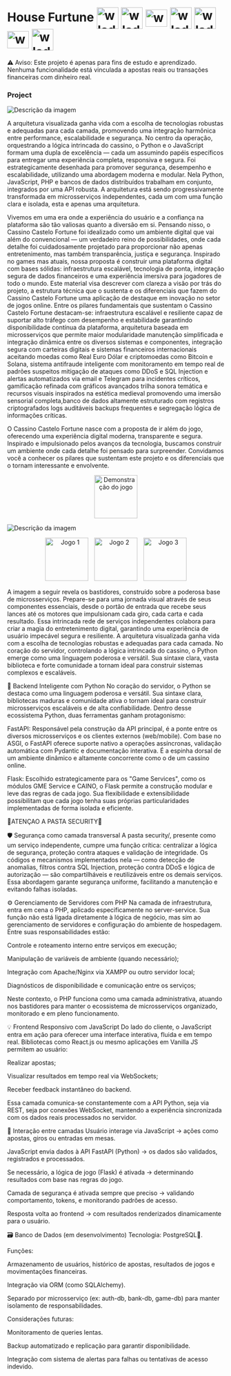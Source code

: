 # House Furtune <img align="center" alt="wlady-java" height="50" width="50" src="https://cdn.jsdelivr.net/gh/devicons/devicon@latest/icons/python/python-original-wordmark.svg"/> <img align="center" alt="wlady-java" height="50" width="50" src="https://cdn.jsdelivr.net/gh/devicons/devicon@latest/icons/php/php-original.svg"/> <img align="center" alt="wlady-java" height="40" width="50" src="https://cdn.jsdelivr.net/gh/devicons/devicon@latest/icons/javascript/javascript-original.svg"/> <img align="center" alt="wlady-java" height="50" width="50" src="https://cdn.jsdelivr.net/gh/devicons/devicon@latest/icons/html5/html5-original-wordmark.svg"/> <img align="center" alt="wlady-java" height="50" width="50" src="https://cdn.jsdelivr.net/gh/devicons/devicon@latest/icons/css3/css3-original-wordmark.svg" /> <img align="center" alt="wlady-java" height="40" width="50" src="https://cdn.jsdelivr.net/gh/devicons/devicon@latest/icons/fastapi/fastapi-original.svg" /> <img align="center" alt="wlady-java" height="50" width="50" src="https://cdn.jsdelivr.net/gh/devicons/devicon@latest/icons/flask/flask-original.svg" />

⚠️ Aviso: Este projeto é apenas para fins de estudo e aprendizado. Nenhuma funcionalidade está vinculada a apostas reais ou transações financeiras com dinheiro real.

### Project 

![Descrição da imagem](./fundo.png)


A arquitetura visualizada ganha vida com a escolha de tecnologias robustas e adequadas para cada camada, promovendo uma integração harmônica entre performance, escalabilidade e segurança. No centro da operação, orquestrando a lógica intrincada do cassino, o Python e o JavaScript formam uma dupla de excelência — cada um assumindo papéis específicos para entregar uma experiência completa, responsiva e segura. Foi estrategicamente desenhada para promover segurança, desempenho e escalabilidade, utilizando uma abordagem moderna e modular. Nela Python, JavaScript, PHP e bancos de dados distribuídos trabalham em conjunto, integrados por uma API robusta. A arquitetura está sendo progressivamente transformada em microsserviços independentes, cada um com uma função clara e isolada, esta e apenas uma arquitetura.

Vivemos em uma era onde a experiência do usuário e a confiança na plataforma são tão valiosas quanto a diversão em si. Pensando nisso, o Cassino Castelo Fortune foi idealizado como um ambiente digital que vai além do convencional — um verdadeiro reino de possibilidades, onde cada detalhe foi cuidadosamente projetado para proporcionar não apenas entretenimento, mas também transparência, justiça e segurança.
Inspirado no games mas atuais, nossa proposta é construir uma plataforma digital com bases sólidas: infraestrutura escalável, tecnologia de ponta, integração segura de dados financeiros e uma experiência imersiva para jogadores de todo o mundo.
Este material visa descrever com clareza a visão por trás do projeto, a estrutura técnica que o sustenta e os diferenciais que fazem do Cassino Castelo Fortune uma aplicação de destaque em inovação no setor de jogos online.
Entre os pilares fundamentais que sustentam o Cassino Castelo Fortune destacam-se: infraestrutura escalável e resiliente capaz de suportar alto tráfego com desempenho e estabilidade garantindo disponibilidade contínua da plataforma, arquitetura baseada em microsserviços que permite maior modularidade manutenção simplificada e integração dinâmica entre os diversos sistemas e componentes, integração segura com carteiras digitais e sistemas financeiros internacionais aceitando moedas como Real Euro Dólar e criptomoedas como Bitcoin e Solana, sistema antifraude inteligente com monitoramento em tempo real de padrões suspeitos mitigação de ataques como DDoS e SQL Injection e alertas automatizados via email e Telegram para incidentes críticos, gamificação refinada com gráficos avançados trilha sonora temática e recursos visuais inspirados na estética medieval promovendo uma imersão sensorial completa,banco de dados altamente estruturado com registros criptografados logs auditáveis backups frequentes e segregação lógica de informações críticas. 

O Cassino Castelo Fortune nasce com a proposta de ir além do jogo, oferecendo uma experiência digital moderna, transparente e segura. Inspirado e impulsionado pelos avanços da tecnologia, buscamos construir um ambiente onde cada detalhe foi pensado para surpreender.
Convidamos você a conhecer os pilares que sustentam este projeto e os diferenciais que o tornam interessante e envolvente.

<p align="center">
  <img src="./assents/python.gif" alt="Demonstração do jogo" width="100">
</p>

![Descrição da imagem](./arq.png)

<p align="center">
  <img src="./assents/cassino.gif" width="100" alt="Jogo 1" style="margin-right: 10px;">
  <img src="./assents/níqueis.gif" width="100" alt="Jogo 2" style="margin-right: 10px;">
  <img src="./assents/espadas.gif" width="100" alt="Jogo 3">
</p>

A imagem a seguir revela os bastidores, construído sobre a poderosa base de microsserviços. Prepare-se para uma jornada visual através de seus componentes essenciais, desde o portão de entrada que recebe seus lances até os motores que impulsionam cada giro, cada carta e cada resultado. Essa intrincada rede de serviços independentes colabora para criar a magia do entretenimento digital, garantindo uma experiência de usuário impecável segura e resiliente. A arquitetura visualizada ganha vida com a escolha de tecnologias robustas e adequadas para cada camada. No coração do servidor, controlando a lógica intrincada do cassino, o Python emerge como uma linguagem poderosa e versátil. Sua sintaxe clara, vasta biblioteca e forte comunidade a tornam ideal para construir sistemas complexos e escaláveis.


🧠 Backend Inteligente com Python
No coração do servidor, o Python se destaca como uma linguagem poderosa e versátil. Sua sintaxe clara, bibliotecas maduras e comunidade ativa o tornam ideal para construir microsserviços escaláveis e de alta confiabilidade. Dentro desse ecossistema Python, duas ferramentas ganham protagonismo:

FastAPI: Responsável pela construção da API principal, é a ponte entre os diversos microsserviços e os clientes externos (web/mobile). Com base no ASGI, o FastAPI oferece suporte nativo a operações assíncronas, validação automática com Pydantic e documentação interativa. É a espinha dorsal de um ambiente dinâmico e altamente concorrente como o de um cassino online.

Flask: Escolhido estrategicamente para os "Game Services", como os módulos GME Service e CAINO, o Flask permite a construção modular e leve das regras de cada jogo. Sua flexibilidade e extensibilidade possibilitam que cada jogo tenha suas próprias particularidades implementadas de forma isolada e eficiente.

🚨ATENÇAO A PASTA SECURITY🚨

🛡️ Segurança como camada transversal
A pasta security/, presente como um serviço independente, cumpre uma função crítica: centralizar a lógica de segurança, proteção contra ataques e validação de integridade. Os códigos e mecanismos implementados nela — como detecção de anomalias, filtros contra SQL Injection, proteção contra DDoS e lógica de autorização — são compartilháveis e reutilizáveis entre os demais serviços. Essa abordagem garante segurança uniforme, facilitando a manutenção e evitando falhas isoladas.

⚙️ Gerenciamento de Servidores com PHP
Na camada de infraestrutura, entra em cena o PHP, aplicado especificamente no server-service. Sua função não está ligada diretamente à lógica de negócio, mas sim ao gerenciamento de servidores e configuração do ambiente de hospedagem. Entre suas responsabilidades estão:

Controle e roteamento interno entre serviços em execução;

Manipulação de variáveis de ambiente (quando necessário);

Integração com Apache/Nginx via XAMPP ou outro servidor local;

Diagnósticos de disponibilidade e comunicação entre os serviços;

Neste contexto, o PHP funciona como uma camada administrativa, atuando nos bastidores para manter o ecossistema de microsserviços organizado, monitorado e em pleno funcionamento.


💡 Frontend Responsivo com JavaScript
Do lado do cliente, o JavaScript entra em ação para oferecer uma interface interativa, fluida e em tempo real. Bibliotecas como React.js ou mesmo aplicações em Vanilla JS permitem ao usuário:

Realizar apostas;

Visualizar resultados em tempo real via WebSockets;

Receber feedback instantâneo do backend.

Essa camada comunica-se constantemente com a API Python, seja via REST, seja por conexões WebSocket, mantendo a experiência sincronizada com os dados reais processados no servidor.

🔄 Interação entre camadas
Usuário interage via JavaScript → ações como apostas, giros ou entradas em mesas.

JavaScript envia dados à API FastAPI (Python) → os dados são validados, registrados e processados.

Se necessário, a lógica de jogo (Flask) é ativada → determinando resultados com base nas regras do jogo.

Camada de segurança é ativada sempre que preciso → validando comportamento, tokens, e monitorando padrões de acesso.

Resposta volta ao frontend → com resultados renderizados dinamicamente para o usuário.

🗃️ Banco de Dados (em desenvolvimento)
Tecnologia: PostgreSQL🐘.

Funções:

Armazenamento de usuários, histórico de apostas, resultados de jogos e movimentações financeiras.

Integração via ORM (como SQLAlchemy).

Separado por microsserviço (ex: auth-db, bank-db, game-db) para manter isolamento de responsabilidades.

Considerações futuras:

Monitoramento de queries lentas.

Backup automatizado e replicação para garantir disponibilidade.

Integração com sistema de alertas para falhas ou tentativas de acesso indevido.







